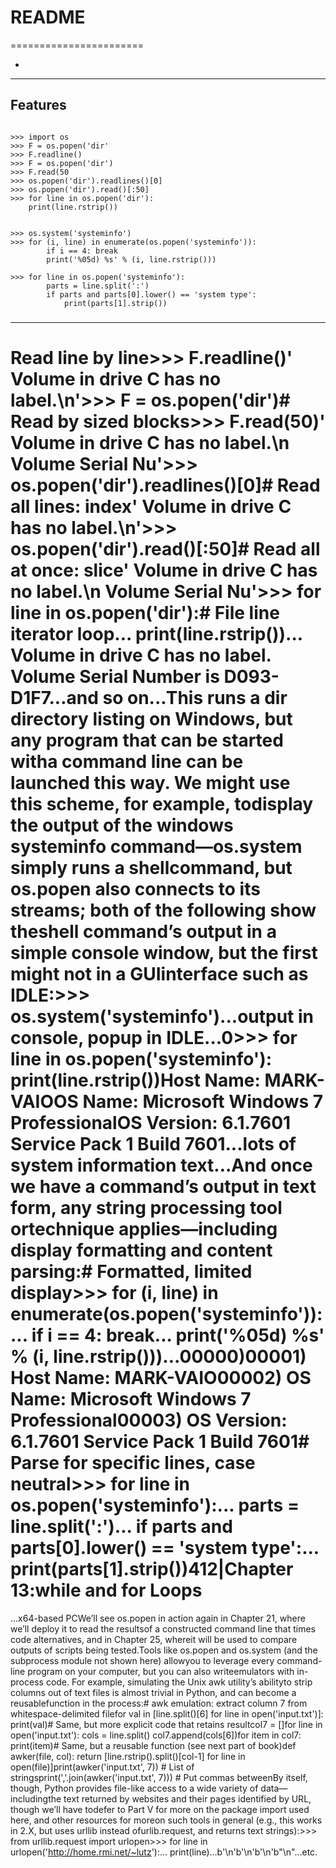 # README
=======================


- []()
-----------------------------------------------------------------------------------------------------

## Features

```

>>> import os
>>> F = os.popen('dir'
>>> F.readline()
>>> F = os.popen('dir')
>>> F.read(50
>>> os.popen('dir').readlines()[0]
>>> os.popen('dir').read()[:50]
>>> for line in os.popen('dir'):
    print(line.rstrip())

```

```

>>> os.system('systeminfo')
>>> for (i, line) in enumerate(os.popen('systeminfo')):    
        if i == 4: break
        print('%05d) %s' % (i, line.rstrip()))

>>> for line in os.popen('systeminfo'):
        parts = line.split(':')
        if parts and parts[0].lower() == 'system type':
            print(parts[1].strip())

```

### 


-----------------------------------------------------------------------------------------------------


# Read line by line>>> F.readline()' Volume in drive C has no label.\n'>>> F = os.popen('dir')# Read by sized blocks>>> F.read(50)' Volume in drive C has no label.\n Volume Serial Nu'>>> os.popen('dir').readlines()[0]# Read all lines: index' Volume in drive C has no label.\n'>>> os.popen('dir').read()[:50]# Read all at once: slice' Volume in drive C has no label.\n Volume Serial Nu'>>> for line in os.popen('dir'):# File line iterator loop...     print(line.rstrip())... Volume in drive C has no label. Volume Serial Number is D093-D1F7...and so on...This runs a dir directory listing on Windows, but any program that can be started witha command line can be launched this way. We might use this scheme, for example, todisplay the output of the windows systeminfo command—os.system simply runs a shellcommand, but os.popen also connects to its streams; both of the following show theshell command’s output in a simple console window, but the first might not in a GUIinterface such as IDLE:>>> os.system('systeminfo')...output in console, popup in IDLE...0>>> for line in os.popen('systeminfo'): print(line.rstrip())Host Name:                 MARK-VAIOOS Name:                   Microsoft Windows 7 ProfessionalOS Version:                6.1.7601 Service Pack 1 Build 7601...lots of system information text...And once we have a command’s output in text form, any string processing tool ortechnique applies—including display formatting and content parsing:# Formatted, limited display>>> for (i, line) in enumerate(os.popen('systeminfo')):...     if i == 4: break...     print('%05d) %s' % (i, line.rstrip()))...00000)00001) Host Name:                 MARK-VAIO00002) OS Name:                   Microsoft Windows 7 Professional00003) OS Version:                6.1.7601 Service Pack 1 Build 7601# Parse for specific lines, case neutral>>> for line in os.popen('systeminfo'):...    parts = line.split(':')...    if parts and parts[0].lower() == 'system type':...        print(parts[1].strip())412|Chapter 13:while and for Loops
...x64-based PCWe’ll see os.popen in action again in Chapter 21, where we’ll deploy it to read the resultsof a constructed command line that times code alternatives, and in Chapter 25, whereit will be used to compare outputs of scripts being tested.Tools like os.popen and os.system (and the subprocess module not shown here) allowyou to leverage every command-line program on your computer, but you can also writeemulators with in-process code. For example, simulating the Unix awk utility’s abilityto strip columns out of text files is almost trivial in Python, and can become a reusablefunction in the process:# awk emulation: extract column 7 from whitespace-delimited filefor val in [line.split()[6] for line in open('input.txt')]:    print(val)# Same, but more explicit code that retains resultcol7 = []for line in open('input.txt'):    cols = line.split()    col7.append(cols[6])for item in col7:  print(item)# Same, but a reusable function (see next part of book)def awker(file, col):    return [line.rstrip().split()[col-1] for line in open(file)]print(awker('input.txt', 7))             # List of stringsprint(','.join(awker('input.txt', 7)))   # Put commas betweenBy itself, though, Python provides file-like access to a wide variety of data—includingthe text returned by websites and their pages identified by URL, though we’ll have todefer to Part V for more on the package import used here, and other resources for moreon  such  tools  in  general  (e.g.,  this  works  in  2.X,  but  uses urllib  instead  ofurlib.request, and returns text strings):>>> from urllib.request import urlopen>>> for line in urlopen('http://home.rmi.net/~lutz'):...     print(line)...b'<HTML>\n'b'\n'b'<HEAD>\n'b"<TITLE>Mark Lutz's Book Support Site</TITLE>\n"...etc.